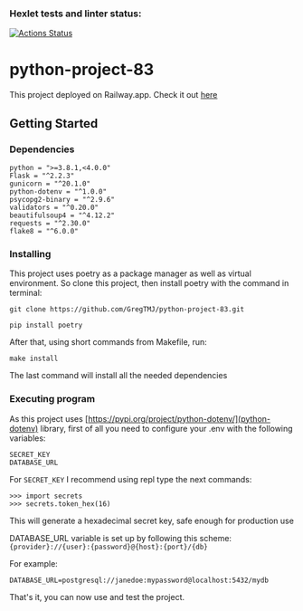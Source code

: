 ### Hexlet tests and linter status:
[![Actions Status](https://github.com/David-Roklem/python-project-83/workflows/hexlet-check/badge.svg)](https://github.com/David-Roklem/python-project-83/actions)


# python-project-83
This project deployed on Railway.app. Check it out [here](https://python-project-83-production-98c7.up.railway.app/)


## Getting Started

### Dependencies
```
python = ">=3.8.1,<4.0.0"
Flask = "^2.2.3"
gunicorn = "^20.1.0"
python-dotenv = "^1.0.0"
psycopg2-binary = "^2.9.6"
validators = "^0.20.0"
beautifulsoup4 = "^4.12.2"
requests = "^2.30.0"
flake8 = "^6.0.0"
```

### Installing
This project uses poetry as a package manager as well as virtual environment. So clone this project, then install poetry with the command in terminal:
```
git clone https://github.com/GregTMJ/python-project-83.git
```
```
pip install poetry
```
After that, using short commands from Makefile, run:
```
make install
```
The last command will install all the needed dependencies

### Executing program
As this project uses [https://pypi.org/project/python-dotenv/](python-dotenv) library, first of all you need to configure your .env with the following variables:
```
SECRET_KEY
DATABASE_URL
```
For `SECRET_KEY` I recommend using repl type the next commands:
```
>>> import secrets
>>> secrets.token_hex(16)
```
This will generate a hexadecimal secret key, safe enough for production use

DATABASE_URL variable is set up by following this scheme:
`{provider}://{user}:{password}@{host}:{port}/{db}`

For example:
```
DATABASE_URL=postgresql://janedoe:mypassword@localhost:5432/mydb
```

That's it, you can now use and test the project.
